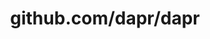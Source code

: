 ---
layout: post
title: github.com/dapr/dapr
categories: link
tags: [انگلیسی, گیت‌هاب, برنامه‌نویسی]
---